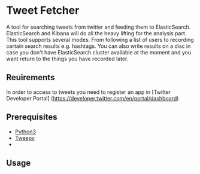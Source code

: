 # Tweet Fetcher
A tool for searching tweets from twitter and feeding them to ElasticSearch. ElasticSearch and Kibana will do all the heavy lifting for the analysis part. This tool supports several modes. From following a list of users to recording certain search results e.g. hashtags. You can also write results on a disc in case you don't have ElasticSearch cluster available at the moment and you want return to the things you have recorded later.

## Reuirements

In order to access to tweets you need to register an app in [Twitter Developer Portal] (https://developer.twitter.com/en/portal/dashboard)

## Prerequisites

- [Python3](https://docs.python.org/3/tutorial/introduction.html#)
- [Tweepy](https://www.tweepy.org/)
- 

## Usage
